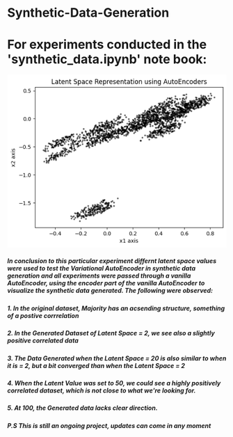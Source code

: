 # Synthetic-Data-Generation
# For experiments conducted in the 'synthetic_data.ipynb' note book:

![original plot of the dataset](https://github.com/oluwafavourmi/Synthetic-Data-Generation/blob/main/plots/AE%20DR.png)

##### In conclusion to this particular experiment differnt latent space values were used to test the Variational AutoEncoder in synthetic data generation and all experiments were passed through a vanilla AutoEncoder, using the encoder part of the vanilla AutoEncoder to visualize the synthetic data generated. The following were observed:

#####    1. In the original dataset, Majority  has an acsending structure, something of a postive corrrelation
#####    2. In the Generated Dataset of Latent Space = 2, we see also a slightly positive correlated data
#####    3. The Data Generated when the Latent Space = 20 is also similar to when it is = 2, but a bit converged than when the Latent Space = 2
#####    4. When the Latent Value was set to 50, we could see a highly positively correlated dataset, which is not close to what we're looking for.
#####    5. At 100, the Generated data lacks clear direction.

##### P.S This is still an ongoing project, updates can come in any moment